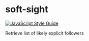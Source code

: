 # soft-sight
[![JavaScript Style Guide](https://img.shields.io/badge/code_style-standard-brightgreen.svg)](https://standardjs.com)

Retrieve list of likely explicit followers
